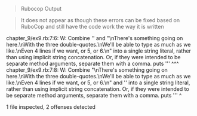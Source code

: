 > Rubocop Output

>It does not appear as though these errors can be fixed based on RuboCop and still have the code work the way it is written

chapter_9/ex9.rb:7:6: W: Combine '' and "\nThere's something going on here.\nWith the three double-quotes.\nWe'll be able to type as much as we like.\nEven 4 lines if we want, or 5, or 6.\n" into a single string literal, rather than using implicit string concatenation. Or, if they were intended to be separate method arguments, separate them with a comma.
puts '''
     ^^^
chapter_9/ex9.rb:7:8: W: Combine "\nThere's something going on here.\nWith the three double-quotes.\nWe'll be able to type as much as we like.\nEven 4 lines if we want, or 5, or 6.\n" and '' into a single string literal, rather than using implicit string concatenation. Or, if they were intended to be separate method arguments, separate them with a comma.
puts '''
       ^

1 file inspected, 2 offenses detected
```
